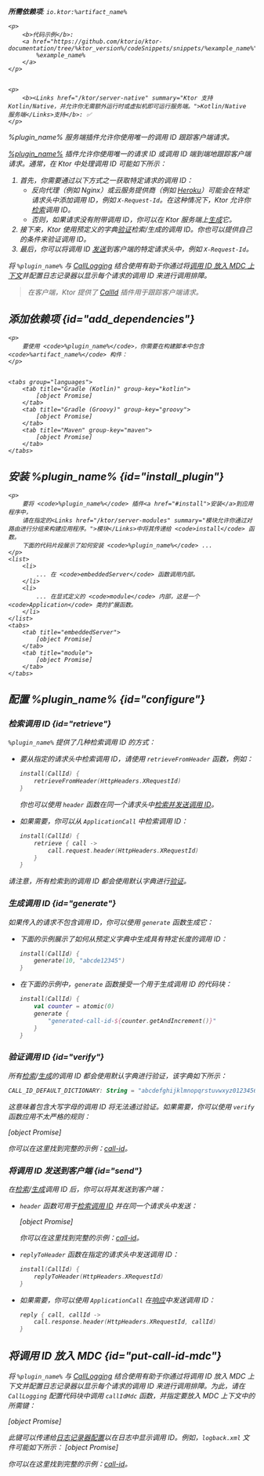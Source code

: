 [//]: # (title: 在 Ktor 服务端跟踪请求)

<show-structure for="chapter" depth="2"/>
<primary-label ref="server-plugin"/>

<var name="artifact_name" value="ktor-server-call-id"/>
<var name="package_name" value="io.ktor.server.plugins.callid"/>
<var name="plugin_name" value="CallId"/>

<tldr>
<p>
<b>所需依赖项</b>: <code>io.ktor:%artifact_name%</code>
</p>
<var name="example_name" value="call-id"/>

    <p>
        <b>代码示例</b>:
        <a href="https://github.com/ktorio/ktor-documentation/tree/%ktor_version%/codeSnippets/snippets/%example_name%">
            %example_name%
        </a>
    </p>
    

    <p>
        <b><Links href="/ktor/server-native" summary="Ktor 支持 Kotlin/Native，并允许你无需额外运行时或虚拟机即可运行服务端。">Kotlin/Native 服务端</Links>支持</b>: ✅
    </p>
    
</tldr>

<link-summary>
%plugin_name% 服务端插件允许你使用唯一的调用 ID 跟踪客户端请求。
</link-summary>

[%plugin_name%](https://api.ktor.io/ktor-server/ktor-server-plugins/ktor-server-call-id/io.ktor.server.plugins.callid/-call-id.html) 插件允许你使用唯一的请求 ID 或调用 ID 端到端地跟踪客户端请求。通常，在 Ktor 中处理调用 ID 可能如下所示：
1. 首先，你需要通过以下方式之一获取特定请求的调用 ID：
   *   反向代理（例如 Nginx）或云服务提供商（例如 [Heroku](heroku.md)）可能会在特定请求头中添加调用 ID，例如 `X-Request-Id`。在这种情况下，Ktor 允许你[检索](#retrieve)调用 ID。
   *   否则，如果请求没有附带调用 ID，你可以在 Ktor 服务端上[生成](#generate)它。
2. 接下来，Ktor 使用预定义的字典[验证](#verify)检索/生成的调用 ID。你也可以提供自己的条件来验证调用 ID。
3. 最后，你可以将调用 ID [发送](#send)到客户端的特定请求头中，例如 `X-Request-Id`。

将 `%plugin_name%` 与 [CallLogging](server-call-logging.md) 结合使用有助于你通过将[调用 ID 放入 MDC 上下文](#put-call-id-mdc)并配置日志记录器以显示每个请求的调用 ID 来进行调用排障。

> 在客户端，Ktor 提供了 [CallId](client-call-id.md) 插件用于跟踪客户端请求。

## 添加依赖项 {id="add_dependencies"}

    <p>
        要使用 <code>%plugin_name%</code>，你需要在构建脚本中包含 <code>%artifact_name%</code> 构件：
    </p>
    

    <tabs group="languages">
        <tab title="Gradle (Kotlin)" group-key="kotlin">
            [object Promise]
        </tab>
        <tab title="Gradle (Groovy)" group-key="groovy">
            [object Promise]
        </tab>
        <tab title="Maven" group-key="maven">
            [object Promise]
        </tab>
    </tabs>
    

## 安装 %plugin_name% {id="install_plugin"}

    <p>
        要将 <code>%plugin_name%</code> 插件<a href="#install">安装</a>到应用程序中，
        请在指定的<Links href="/ktor/server-modules" summary="模块允许你通过对路由进行分组来构建应用程序。">模块</Links>中将其传递给 <code>install</code> 函数。
        下面的代码片段展示了如何安装 <code>%plugin_name%</code> ...
    </p>
    <list>
        <li>
            ... 在 <code>embeddedServer</code> 函数调用内部。
        </li>
        <li>
            ... 在显式定义的 <code>module</code> 内部，这是一个 <code>Application</code> 类的扩展函数。
        </li>
    </list>
    <tabs>
        <tab title="embeddedServer">
            [object Promise]
        </tab>
        <tab title="module">
            [object Promise]
        </tab>
    </tabs>
    

## 配置 %plugin_name% {id="configure"}

### 检索调用 ID {id="retrieve"}

`%plugin_name%` 提供了几种检索调用 ID 的方式：

*   要从指定的请求头中检索调用 ID，请使用 `retrieveFromHeader` 函数，例如：
    ```kotlin
    install(CallId) {
        retrieveFromHeader(HttpHeaders.XRequestId)
    }
    ```
    你也可以使用 `header` 函数在同一个请求头中[检索并发送调用 ID](#send)。

*   如果需要，你可以从 `ApplicationCall` 中检索调用 ID：
    ```kotlin
    install(CallId) {
        retrieve { call ->
            call.request.header(HttpHeaders.XRequestId)
        }
    }
    ```
请注意，所有检索到的调用 ID 都会使用默认字典进行[验证](#verify)。

### 生成调用 ID {id="generate"}

如果传入的请求不包含调用 ID，你可以使用 `generate` 函数生成它：
*   下面的示例展示了如何从预定义字典中生成具有特定长度的调用 ID：
    ```kotlin
    install(CallId) {
        generate(10, "abcde12345")
    }
    ```
*   在下面的示例中，`generate` 函数接受一个用于生成调用 ID 的代码块：
    ```kotlin
    install(CallId) {
        val counter = atomic(0)
        generate {
            "generated-call-id-${counter.getAndIncrement()}"
        }
    }
    ```

### 验证调用 ID {id="verify"}

所有[检索](#retrieve)/[生成](#generate)的调用 ID 都会使用默认字典进行验证，该字典如下所示：

```kotlin
CALL_ID_DEFAULT_DICTIONARY: String = "abcdefghijklmnopqrstuvwxyz0123456789+/=-"
```
这意味着包含大写字母的调用 ID 将无法通过验证。如果需要，你可以使用 `verify` 函数应用不太严格的规则：

[object Promise]

你可以在这里找到完整的示例：[call-id](https://github.com/ktorio/ktor-documentation/tree/%ktor_version%/codeSnippets/snippets/call-id)。

### 将调用 ID 发送到客户端 {id="send"}

在[检索](#retrieve)/[生成](#generate)调用 ID 后，你可以将其发送到客户端：

*   `header` 函数可用于[检索调用 ID](#retrieve) 并在同一个请求头中发送：

    [object Promise]

    你可以在这里找到完整的示例：[call-id](https://github.com/ktorio/ktor-documentation/tree/%ktor_version%/codeSnippets/snippets/call-id)。

*   `replyToHeader` 函数在指定的请求头中发送调用 ID：
    ```kotlin
    install(CallId) {
        replyToHeader(HttpHeaders.XRequestId)
    }
    ```

*   如果需要，你可以使用 `ApplicationCall` 在[响应](server-responses.md)中发送调用 ID：
    ```kotlin
    reply { call, callId ->
        call.response.header(HttpHeaders.XRequestId, callId)
    }
    ```

## 将调用 ID 放入 MDC {id="put-call-id-mdc"}

将 `%plugin_name%` 与 [CallLogging](server-call-logging.md) 结合使用有助于你通过将调用 ID 放入 MDC 上下文并配置日志记录器以显示每个请求的调用 ID 来进行调用排障。为此，请在 `CallLogging` 配置代码块中调用 `callIdMdc` 函数，并指定要放入 MDC 上下文中的所需键：

[object Promise]

此键可以传递给[日志记录器配置](server-logging.md#configure-logger)以在日志中显示调用 ID。例如，`logback.xml` 文件可能如下所示：
[object Promise]

你可以在这里找到完整的示例：[call-id](https://github.com/ktorio/ktor-documentation/tree/%ktor_version%/codeSnippets/snippets/call-id)。